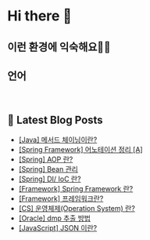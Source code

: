 # Hi there 👋

## 이런 환경에 익숙해요✍🏼

## 언어

<p>
  <img alt="" src= "https://img.shields.io/badge/JavaScript-F7DF1E?style=flat-square&logo=JavaScript&logoColor=white"/> 
  <img alt="" src= "https://img.shields.io/badge/TypeScript-black?logo=typescript&logoColor=blue"/>
</p>

## 📕 Latest Blog Posts

<ul><li><a href='https://o-ohi-code.tistory.com/37' target='_blank'>[Java] 메서드 체이닝이란?</a></li><li><a href='https://o-ohi-code.tistory.com/36' target='_blank'>[Spring Framework] 어노테이션 정리 [A]</a></li><li><a href='https://o-ohi-code.tistory.com/35' target='_blank'>[Spring] AOP 란?</a></li><li><a href='https://o-ohi-code.tistory.com/34' target='_blank'>[Spring] Bean 관리</a></li><li><a href='https://o-ohi-code.tistory.com/33' target='_blank'>[Spring] DI/ IoC 란?</a></li><li><a href='https://o-ohi-code.tistory.com/32' target='_blank'>[Framework] Spring Framework 란?</a></li><li><a href='https://o-ohi-code.tistory.com/31' target='_blank'>[Framework] 프레임워크란?</a></li><li><a href='https://o-ohi-code.tistory.com/30' target='_blank'>[CS] 운영체제(Operation System) 란?</a></li><li><a href='https://o-ohi-code.tistory.com/29' target='_blank'>[Oracle] dmp 추출 방법</a></li><li><a href='https://o-ohi-code.tistory.com/28' target='_blank'>[JavaScript] JSON 이란?</a></li></ul>